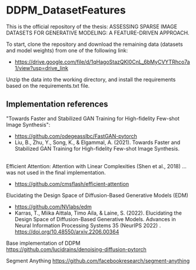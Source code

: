 # DDPM_DatasetFeatures

This is the official repository of the thesis: ASSESSING SPARSE IMAGE DATASETS FOR GENERATIVE MODELING: A FEATURE-DRIVEN APPROACH.

To start, clone the repository and download the remaining data (datasets and model weights) from one of the following link:

- https://drive.google.com/file/d/1qHagoStazQKI0CnL_6bMyCVYTRhco7a1/view?usp=drive_link

Unzip the data into the working directory, and install the requirements based on the requirements.txt file.





## Implementation references

"Towards Faster and Stabilized GAN Training for High-fidelity Few-shot Image Synthesis":<br />
- https://github.com/odegeasslbc/FastGAN-pytorch  <br />
- Liu, B., Zhu, Y., Song, K., & Elgammal, A. (2021). Towards Faster and Stabilized GAN Training for High-fidelity Few-shot Image Synthesis. <br /> <br />

Efficient Attention: Attention with Linear Complexities (Shen et al., 2018) ... was not used in the final implementation. <br />
- https://github.com/cmsflash/efficient-attention

Elucidating the Design Space of Diffusion-Based Generative Models (EDM) 
- https://github.com/NVlabs/edm
- Karras, T., Miika Aittala, Timo Aila, & Laine, S. (2022). Elucidating the Design Space of Diffusion-Based Generative Models. Advances in Neural Information Processing Systems 35 (NeurIPS 2022) . https://doi.org/10.48550/arxiv.2206.00364 <br />

Base implementation of DDPM  <br />
https://github.com/lucidrains/denoising-diffusion-pytorch  <br />



Segment Anything
https://github.com/facebookresearch/segment-anything    
